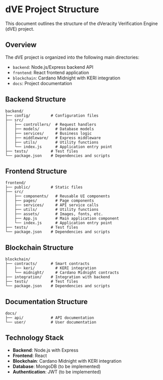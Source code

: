 # dVE Project Structure

This document outlines the structure of the dVeracity Verification Engine (dVE) project.

## Overview

The dVE project is organized into the following main directories:

- `backend`: Node.js/Express backend API
- `frontend`: React frontend application
- `blockchain`: Cardano Midnight with KERI integration
- `docs`: Project documentation

## Backend Structure

```
backend/
├── config/         # Configuration files
├── src/
│   ├── controllers/  # Request handlers
│   ├── models/       # Database models
│   ├── services/     # Business logic
│   ├── middleware/   # Express middleware
│   ├── utils/        # Utility functions
│   └── index.js      # Application entry point
├── tests/          # Test files
└── package.json    # Dependencies and scripts
```

## Frontend Structure

```
frontend/
├── public/         # Static files
├── src/
│   ├── components/   # Reusable UI components
│   ├── pages/        # Page components
│   ├── services/     # API service calls
│   ├── utils/        # Utility functions
│   ├── assets/       # Images, fonts, etc.
│   ├── App.js        # Main application component
│   └── index.js      # Application entry point
├── tests/          # Test files
└── package.json    # Dependencies and scripts
```

## Blockchain Structure

```
blockchain/
├── contracts/      # Smart contracts
│   ├── keri/         # KERI integration
│   └── midnight/     # Cardano Midnight contracts
├── integration/    # Integration with backend
├── tests/          # Test files
└── package.json    # Dependencies and scripts
```

## Documentation Structure

```
docs/
├── api/            # API documentation
└── user/           # User documentation
```

## Technology Stack

- **Backend**: Node.js with Express
- **Frontend**: React
- **Blockchain**: Cardano Midnight with KERI integration
- **Database**: MongoDB (to be implemented)
- **Authentication**: JWT (to be implemented)
